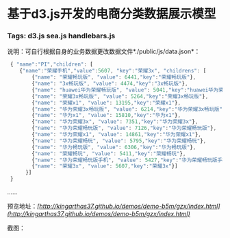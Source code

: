 基于d3.js开发的电商分类数据展示模型
=========================================

### Tags: d3.js sea.js handlebars.js 

说明：可自行根据自身的业务数据更改数据文件*./public/js/data.json*：

```js
 { "name":"PI","children": [
    {"name":"荣耀手机","value":5607, "key":"荣耀3x", "childrens": [
        {"name": "荣耀畅玩版", "value": 6441,"key":"荣耀畅玩版"},
        {"name": "3x畅玩版", "value": 4474,"key":"3x畅玩版"},
        {"name": "huawei华为荣耀畅玩版", "value": 5041,"key":"huawei华为荣耀畅玩版"},
        {"name": "荣耀3x畅玩版", "value": 5264,"key":"荣耀3x畅玩版"},
        {"name": "荣耀x1", "value": 13195,"key":"荣耀x1"},
        {"name": "华为荣耀3x畅玩版", "value": 6214,"key":"华为荣耀3x畅玩版"},
        {"name": "华为x1", "value": 15810,"key":"华为x1"},
        {"name": "华为荣耀3x", "value": 7351,"key":"华为荣耀3x"},
        {"name": "华为荣耀畅玩版", "value": 7126,"key":"华为荣耀畅玩版"},
        {"name": "华为荣耀x1", "value": 14861,"key":"华为荣耀x1"},
        {"name": "华为荣耀畅玩", "value": 5795,"key":"华为荣耀畅玩"},
        {"name": "华为畅玩版", "value": 6306,"key":"华为畅玩版"},
        {"name": "荣耀畅玩", "value": 5411,"key":"荣耀畅玩"},
        {"name": "华为荣耀畅玩版手机", "value": 5427,"key":"华为荣耀畅玩版手机"},
        {"name": "荣耀3x", "value": 5607,"key":"荣耀3x"}]
      }]
 }
```

......

预览地址：*[http://kingarthas37.github.io/demos/demo-b5m/gzx/index.html](http://kingarthas37.github.io/demos/demo-b5m/gzx/index.html)*

截图：
